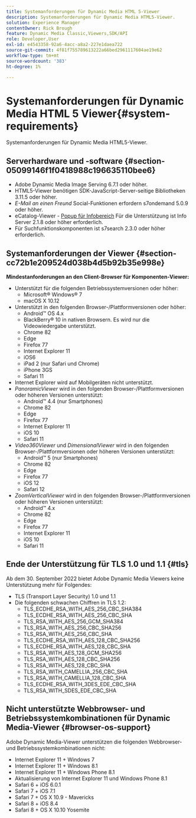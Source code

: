 ```yaml
---
title: Systemanforderungen für Dynamic Media HTML 5-Viewer
description: Systemanforderungen für Dynamic Media HTML5-Viewer.
solution: Experience Manager
contentOwner: Rick Brough
feature: Dynamic Media Classic,Viewers,SDK/API
role: Developer,User
exl-id: e4543358-92a6-4acc-a8a2-227e1daea722
source-git-commit: 4f81f755789613222a66bed2961117604ae19e62
workflow-type: tm+mt
source-wordcount: '383'
ht-degree: 1%

---
```


# Systemanforderungen für Dynamic Media HTML 5 Viewer{#system-requirements}

Systemanforderungen für Dynamic Media HTML5-Viewer.

<!-- Updated March 03, 2022 Contact is now Deepa Gupta -->

<!-- Updated April 06, 2021 from https://wiki.corp.adobe.com/pages/viewpage.action?spaceKey=scene7qa&title=s7Viewers%2C+S7SDK%2C+S7OnDemand+Release+Notes - Contact is Sasha -->

## Serverhardware und -software {#section-05099146f1f0418988c196635110bee6}

<!-- Updated March 03, 2022 Contact is now Deepa Gupta -->

* Adobe Dynamic Media Image Serving 6.7.1 oder höher.
* HTML5-Viewer benötigen SDK-JavaScript-Server-seitige Bibliotheken 3.11.5 oder höher.
* *E-Mail an einen Freund* Social-Funktionen erfordern s7ondemand 5.0.9 oder höher.
* eCatalog-Viewer - [Popup für Infobereich](/help/aem-viewers-ref/c-html5-s7-aem-asset-viewers/c-html5-20-ecatalog-viewer-about/c-html5-20-ecatalog-viewer-customizingviewer/r-html5-ecatalog-viewer-20-customize-infopanelpopup.md) Für die Unterstützung ist Info Server 2.1.8 oder höher erforderlich.
* Für Suchfunktionskomponenten ist s7search 2.3.0 oder höher erforderlich.

## Systemanforderungen der Viewer {#section-cc72b1e209524d038b4d5b92b35e998e}

**Mindestanforderungen an den Client-Browser für Komponenten-Viewer:**

* Unterstützt für die folgenden Betriebssystemversionen oder höher:
   * Microsoft® Windows® 7
   * macOS X 10.12
* Unterstützt in den folgenden Browser-/Plattformversionen oder höher:
   * Android™ OS 4.x
   * BlackBerry® 10 in nativen Browsern. Es wird nur die Videowiedergabe unterstützt.
   * Chrome 82
   * Edge
   * Firefox 77
   * Internet Explorer 11
   * iOS6
   * iPad 2 (nur Safari und Chrome)
   * iPhone 3GS
   * Safari 11
* Internet Explorer wird auf Mobilgeräten nicht unterstützt.
* *PanoramicViewer* wird in den folgenden Browser-/Plattformversionen oder höheren Versionen unterstützt:
   * Android™ 4.4 (nur Smartphones)
   * Chrome 82
   * Edge
   * Firefox 77
   * Internet Explorer 11
   * iOS 10
   * Safari 11
* *Video360Viewer* und *DimensionalViewer* wird in den folgenden Browser-/Plattformversionen oder höheren Versionen unterstützt:
   * Android™ 5 (nur Smartphones)
   * Chrome 82
   * Edge
   * Firefox 77
   * iOS 12
   * Safari 12
* *ZoomVerticalViewer* wird in den folgenden Browser-/Plattformversionen oder höheren Versionen unterstützt:
   * Android™ 4.x
   * Chrome 82
   * Edge
   * Firefox 77
   * Internet Explorer 11
   * iOS 10
   * Safari 11

## Ende der Unterstützung für TLS 1.0 und 1.1 {#tls}

<!-- CQDOC-19433 -->

Ab dem 30. September 2022 bietet Adobe Dynamic Media Viewers keine Unterstützung mehr für Folgendes:

* TLS (Transport Layer Security) 1.0 und 1.1
* Die folgenden schwachen Chiffren in TLS 1.2:
   * TLS_ECDHE_RSA_WITH_AES_256_CBC_SHA384
   * TLS_ECDHE_RSA_WITH_AES_256_CBC_SHA
   * TLS_RSA_WITH_AES_256_GCM_SHA384
   * TLS_RSA_WITH_AES_256_CBC_SHA256
   * TLS_RSA_WITH_AES_256_CBC_SHA
   * TLS_ECDHE_RSA_WITH_AES_128_CBC_SHA256
   * TLS_ECDHE_RSA_WITH_AES_128_CBC_SHA
   * TLS_RSA_WITH_AES_128_GCM_SHA256
   * TLS_RSA_WITH_AES_128_CBC_SHA256
   * TLS_RSA_WITH_AES_128_CBC_SHA
   * TLS_RSA_WITH_CAMELLIA_256_CBC_SHA
   * TLS_RSA_WITH_CAMELLIA_128_CBC_SHA
   * TLS_ECDHE_RSA_WITH_3DES_EDE_CBC_SHA
   * TLS_RSA_WITH_SDES_EDE_CBC_SHA

## Nicht unterstützte Webbrowser- und Betriebssystemkombinationen für Dynamic Media-Viewer {#browser-os-support}

<!-- CQDOC-19433 -->

Adobe Dynamic Media-Viewer unterstützen die folgenden Webbrowser- und Betriebssystemkombinationen nicht:

* Internet Explorer 11 + Windows 7
* Internet Explorer 11 + Windows 8.1
* Internet Explorer 11 + Windows Phone 8.1
* Aktualisierung von Internet Explorer 11 und Windows Phone 8.1
* Safari 6 + iOS 6.0.1
* Safari 7 + iOS 7.1
* Safari 7 + OS X 10.9 - Mavericks
* Safari 8 + iOS 8.4
* Safari 8 + OS X 10.10 Yosemite

<!-- CQDOC-19433 -->

<!-- 
NOTE
Effective September 30, 2018, Adobe Dynamic Media Classic Viewers ended support of Transport Layer Security 1.0 (TLS 1.0). As such, Dynamic Media Classic no longer supports viewers on the following browsers/platforms that support TLS 1.0 (Adobe recommends using TLS 1.2 or later):

* Android&trade; 2.3.7
* Android&trade; 4.0.4
* Android&trade; 4.1.1
* Android&trade; 4.2.2
* Android&trade; 4.3
* Internet Explorer 7 on Window Vista&reg;
* Internet Explorer 8 on Windows&reg; XP
* Internet Explorer 8-10 on Windows&reg; 7
* Internet Explorer 10 on Windows&reg; Phone 8.0
* Safari 5.1.9 on Apple OS X 10.6.8
* Safari 6.0.4 on Apple OS X 10.8.4
* Java&trade; 6u45
* Java&trade; 7u25
* OpenSSL 0.9.8y
* Baidu January 2015

NOTE
FLASH VIEWERS END-OF-LIFE — Effective January 31, 2017, Adobe Dynamic Media Classic officially ended support for the Flash viewer platform. -->

